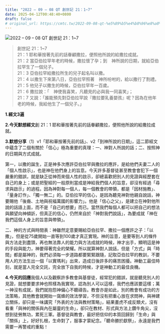 ```yaml
---
title: "2022 – 09 – 08 QT 創世記 21：1~7"
date: 2025-04-12T00:48:40+0800
draft: false
# original_url: https://cmtc.tw/2022-09-08-qt-%e5%89%b5%e4%b8%96%e8%a8%98-21%ef%bc%9a17
---
```


![2022 – 09 – 08 QT 創世記 21：1~7](/images/qt.jpg  "2022 – 09 – 08 QT 創世記 21：1~7")

> 創世記 21：1~7  
> 21：1 耶和華按著先前的話眷顧撒拉，便照他所說的給撒拉成就。  
> 21：2 當亞伯拉罕年老的時候，撒拉懷了孕；到　神所說的日期，就給亞伯拉罕生了一個兒子。  
> 21：3 亞伯拉罕給撒拉所生的兒子起名叫以撒。  
> 21：4 以撒生下來第八日，亞伯拉罕照著　神所吩咐的，給以撒行了割禮。  
> 21：5 他兒子以撒生的時候，亞伯拉罕年一百歲。  
> 21：6 撒拉說：「　神使我喜笑，凡聽見的必與我一同喜笑」；  
> 21：7 又說：「誰能預先對亞伯拉罕說『撒拉要乳養嬰孩』呢？因為在他年老的時候，我給他生了一個兒子。」

**1.經文3遍**

**2.今天默想經文**創 21：1 耶和華按著先前的話眷顧撒拉，便照他所說的給撒拉成就。

**3.默想分享**（1）v1「耶和華按著先前的話」、v2「到神所說的日期」，這二節經文中蘊含了二個有關於「信心」極為重要的真理：一、神對人所說的話；二、按照神的日期與方式成就。

第一，以撒的誕生，正是神多次應許亞伯拉罕與撒拉的應許，是給他們夫妻二人的「個人性啟示」，也是神在他們身上的旨意。今天許多基督徒甚至教會會犯下一個嚴重的錯誤，就是缺乏從神而來個人性的啟示，卻總喜歡把別人的見證與經歷套在自己的身上；或是把聖經的一般原則當成是神給我們個人的旨意，卻沒有經過「尋求與啟示」的過程。因為神對每一個人，每一個教會的帶領，都是「因材施教」、「量身訂作」、「獨一無二」的。亞伯拉罕的信心，是因為聽見神對他親自說話，神要賜他「後裔、土地與祝福萬國的影響力」。他是「信心之父」，是建立在神對他所說的話語上面，而不是「自己的想要」而已。當然我們每個人都可以把自己的想法與願望向神傾訢，但真正的信心，仍然來自於「神對我們說話」，為要成就「神在我們這個人身上的旨意與帶領」。

二、神的方式與時間表：神雖然定意要賜給亞伯拉罕、撒拉一個應許之子：「以撒」，但是從75歲開始一直等到100歲才真正實現。神的旨意，是要等到人的條件與方法走到盡頭，再也無法靠人的能力與方法成就的時候，神才出手，顯明這是神的手段與能力，神要得著完全的榮耀。所以就算神對人說話，但是「方式」與「時間」都是屬神的，我們必須每一步道路都要緊緊跟隨，記取亞伯拉罕的教訓，不要用人的方法生出一個「以實瑪利」出來，造成日後許多的痛苦困擾。神動工最佳時刻，就是當人完全交託，完全放下自我的時候，才是神動工的最佳良機。

**4.今天的回應**我個人以及觀察許多教會與基督徒，經常犯的錯誤，就是聽見別人的見證，就想要要求神也照樣為我實現，認為別人可以這樣，我們也應該要這樣；萬一神沒有成就，我們就抱怨神偏心不聽禱告。教會亦是如此，別的教會有成功的方法策略，其他教會就開始一窩蜂的效法學習，不但沒有把重心放在求問神，與神建立關係，卻只是一味講究「外表的方法與教材策略」，結果畫虎不成反類犬，沒有看重「與神的關係與內在屬靈的生命」，卻只在教材、形式與方法上鑽牛角尖，沒想到徒勞無功，累死三軍。基督徒與教會，最好把信仰的本質回歸到「生命」與「關係」上，好好扎根，生命對了，服事才蒙紀念。「聽命勝於獻祭」，永遠是我們需要一再警戒的重點！